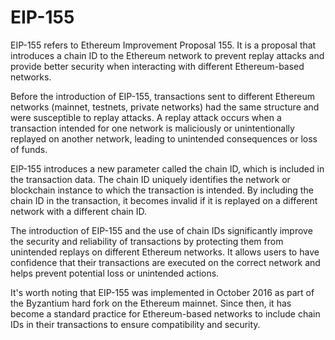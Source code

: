 # EIP-155

EIP-155 refers to Ethereum Improvement Proposal 155. It is a proposal that introduces a chain ID to the Ethereum network to prevent replay attacks and provide better security when interacting with different Ethereum-based networks.

Before the introduction of EIP-155, transactions sent to different Ethereum networks (mainnet, testnets, private networks) had the same structure and were susceptible to replay attacks. A replay attack occurs when a transaction intended for one network is maliciously or unintentionally replayed on another network, leading to unintended consequences or loss of funds.

EIP-155 introduces a new parameter called the chain ID, which is included in the transaction data. The chain ID uniquely identifies the network or blockchain instance to which the transaction is intended. By including the chain ID in the transaction, it becomes invalid if it is replayed on a different network with a different chain ID.

The introduction of EIP-155 and the use of chain IDs significantly improve the security and reliability of transactions by protecting them from unintended replays on different Ethereum networks. It allows users to have confidence that their transactions are executed on the correct network and helps prevent potential loss or unintended actions.

It's worth noting that EIP-155 was implemented in October 2016 as part of the Byzantium hard fork on the Ethereum mainnet. Since then, it has become a standard practice for Ethereum-based networks to include chain IDs in their transactions to ensure compatibility and security.


